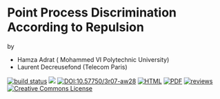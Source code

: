 # Point Process Discrimination According to Repulsion

by

- Hamza Adrat ( Mohammed VI Polytechnic University)
- Laurent Decreusefond (Telecom Paris)



[![build status](https://github.com/computorg/published_202401_adrat_repulsion/workflows/build/badge.svg)](https://github.com/computorg/published_202401_adrat_repulsion/)
[![](https://img.shields.io/github/last-commit/computorg/published_202401_adrat_repulsion.svg)](https://github.com/computorg/published_202401_adrat_repulsion/commits/main)
[![DOI:10.57750/3r07-aw28](https://img.shields.io/badge/DOI-10.57750/3r07-aw28-034E79.svg)](https://doi.org/10.57750/3r07-aw28)
[![HTML](https://img.shields.io/badge/article-HTML-034E79)](https://computo.sfds.asso.fr/published_202401_adrat_repulsion/)
[![PDF](https://img.shields.io/badge/article-PDF-034E79)](https://computo.sfds.asso.fr/published_202401_adrat_repulsion/published_202401_adrat_repulsion.pdf)
[![reviews](https://img.shields.io/badge/review-report%201-blue)](https://github.com/computorg/published_202401_adrat_repulsion/issues/1)
[![Creative Commons License](https://i.creativecommons.org/l/by/4.0/80x15.png)](http://creativecommons.org/licenses/by/4.0/)
